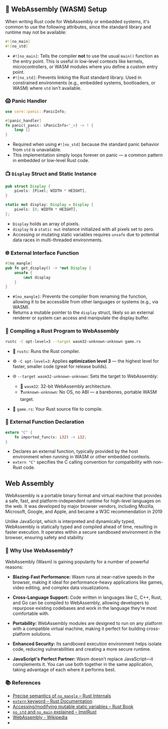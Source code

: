 ## 🔧 WebAssembly (WASM) Setup

When writing Rust code for WebAssembly or embedded systems, it's common to use the following attributes, since the standard library and runtime may not be available:

```rust
#![no_main]
#![no_std]
```

- `#![no_main]`: Tells the compiler **not** to use the usual `main()` function as the entry point. This is useful in low-level contexts like kernels, microcontrollers, or WASM modules where you define a custom entry point.
- `#![no_std]`: Prevents linking the Rust standard library. Used in constrained environments (e.g., embedded systems, bootloaders, or WASM) where `std` isn't available.

### 😱 Panic Handler

```rust
use core::panic::PanicInfo;

#[panic_handler]
fn panic(_panic: &PanicInfo<'_>) -> ! {
    loop {}
}
```

- Required when using `#![no_std]` because the standard panic behavior from `std` is unavailable.
- This implementation simply loops forever on panic — a common pattern in embedded or low-level Rust code.

### 📺 `Display` Struct and Static Instance

```rust
pub struct Display {
    pixels: [Pixel; WIDTH * HEIGHT],
}

static mut display: Display = Display {
    pixels: [0; WIDTH * HEIGHT],
};
```

- `Display` holds an array of pixels.
- `display` is a `static mut` instance initialized with all pixels set to zero.
- Accessing or mutating static variables requires `unsafe` due to potential data races in multi-threaded environments.

### 🌐 External Interface Function

```rust
#[no_mangle]
pub fn get_display() -> *mut Display {
    unsafe {
        &mut display
    }
}
```

- `#[no_mangle]`: Prevents the compiler from renaming the function, allowing it to be accessible from other languages or systems (e.g., via WASM).
- Returns a mutable pointer to the `display` struct, likely so an external renderer or system can access and manipulate the display buffer.

### 🚀 Compiling a Rust Program to WebAssembly

```bash
rustc -C opt-level=3 --target wasm32-unknown-unknown game.rs
```

- 🦀 `rustc`: Runs the Rust compiler.

- ⚙️ `-C opt-level=3`: Applies **optimization level 3** — the highest level for faster, smaller code (great for release builds).

- 🌐 `--target wasm32-unknown-unknown`: Sets the target to WebAssembly:
  - 🧱 `wasm32`: 32-bit WebAssembly architecture.
  - ❓`unknown-unknown`: No OS, no ABI — a barebones, portable WASM target.

- 📄 `game.rs`: Your Rust source file to compile.


### 🔗 External Function Declaration

```rust
extern "C" {
    fn imported_func(x: i32) -> i32;
}
```

- Declares an external function, typically provided by the host environment when running in WASM or other embedded contexts.
- `extern "C"` specifies the C calling convention for compatibility with non-Rust code.


## Web Assembly
WebAssembly is a portable binary format and virtual machine that provides a safe, fast, and platform-independent runtime for high-level languages on the web. It was developed by major browser vendors, including Mozilla, Microsoft, Google, and Apple, and became a W3C recommendation in 2019

Unlike JavaScript, which is interpreted and dynamically typed, WebAssembly is statically typed and compiled ahead of time, resulting in faster execution. It operates within a secure sandboxed environment in the browser, ensuring safety and stability

### 🚀 **Why Use WebAssembly?**

WebAssembly (Wasm) is gaining popularity for a number of powerful reasons:

- **Blazing-Fast Performance:** Wasm runs at near-native speeds in the browser, making it ideal for performance-heavy applications like games, video editing, and complex data visualizations.

- **Cross-Language Support:** Code written in languages like C, C++, Rust, and Go can be compiled to WebAssembly, allowing developers to repurpose existing codebases and work in the language they’re most comfortable with.

- **Portability:** WebAssembly modules are designed to run on any platform with a compatible virtual machine, making it perfect for building cross-platform solutions.

- **Enhanced Security:** Its sandboxed execution environment helps isolate code, reducing vulnerabilities and creating a more secure runtime.

- **JavaScript's Perfect Partner:** Wasm doesn’t replace JavaScript—it complements it. You can use both together in the same application, taking advantage of each where it performs best.

### 📚 References

- [Precise semantics of `no_mangle` – Rust Internals](https://internals.rust-lang.org/t/precise-semantics-of-no-mangle/4098)  
- [`extern` keyword – Rust Documentation](https://doc.rust-lang.org/std/keyword.extern.html)  
- [Accessing/modifying mutable static variables – Rust Book](https://doc.rust-lang.org/book/ch20-01-unsafe-rust.html#accessing-or-modifying-a-mutable-static-variable)  
- [`no_std` and `no_main` explained – ImplRust](https://pico.implrust.com/core-concepts/no-std-main.html)
- [WebAssembly - Wikipedia](https://en.wikipedia.org/wiki/WebAssembly)
- 
